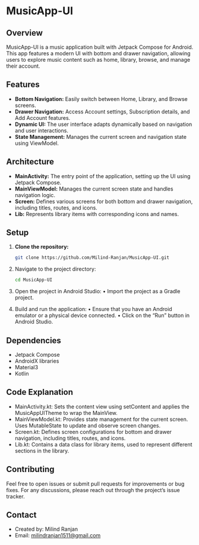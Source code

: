 # MusicApp-UI

## Overview

MusicApp-UI is a music application built with Jetpack Compose for Android. This app features a modern UI with bottom and drawer navigation, allowing users to explore music content such as home, library, browse, and manage their account.

## Features

- **Bottom Navigation:** Easily switch between Home, Library, and Browse screens.
- **Drawer Navigation:** Access Account settings, Subscription details, and Add Account features.
- **Dynamic UI:** The user interface adapts dynamically based on navigation and user interactions.
- **State Management:** Manages the current screen and navigation state using ViewModel.

## Architecture

- **MainActivity:** The entry point of the application, setting up the UI using Jetpack Compose.
- **MainViewModel:** Manages the current screen state and handles navigation logic.
- **Screen:** Defines various screens for both bottom and drawer navigation, including titles, routes, and icons.
- **Lib:** Represents library items with corresponding icons and names.

## Setup

1. **Clone the repository:**

   ```bash
   git clone https://github.com/Milind-Ranjan/MusicApp-UI.git
2. Navigate to the project directory:
   ```bash
   cd MusicApp-UI
3.	Open the project in Android Studio:
	•	Import the project as a Gradle project.
4.	Build and run the application:
	•	Ensure that you have an Android emulator or a physical device connected.
	•	Click on the “Run” button in Android Studio.

## Dependencies
- Jetpack Compose
- AndroidX libraries
- Material3
- Kotlin

## Code Explanation
- MainActivity.kt: Sets the content view using setContent and applies the MusicAppUITheme to wrap the MainView.
- MainViewModel.kt: Provides state management for the current screen. Uses MutableState to update and observe screen changes.
- Screen.kt: Defines screen configurations for bottom and drawer navigation, including titles, routes, and icons.
- Lib.kt: Contains a data class for library items, used to represent different sections in the library.

## Contributing

Feel free to open issues or submit pull requests for improvements or bug fixes. For any discussions, please reach out through the project’s issue tracker.

## Contact
- Created by: Milind Ranjan
- Email: milindranjan1511@gmail.com
